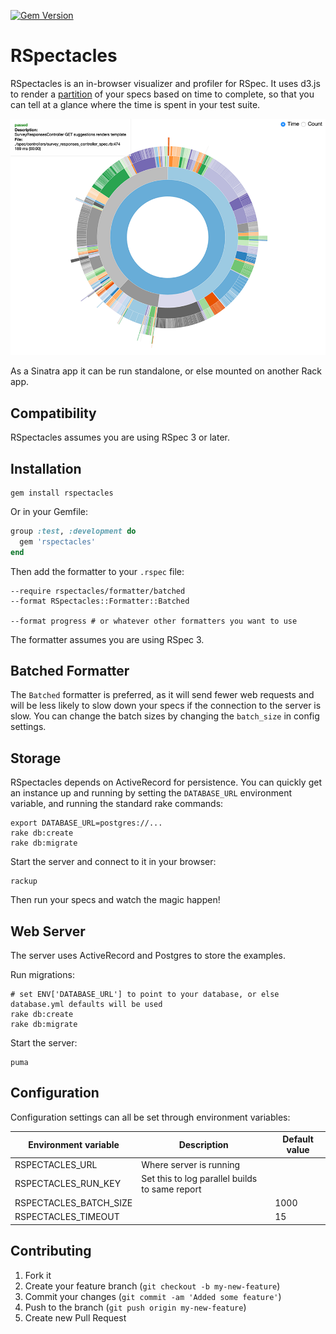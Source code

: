 [![Gem Version](https://badge.fury.io/rb/rspectacles.svg)](http://badge.fury.io/rb/rspectacles)
# RSpectacles

RSpectacles is an in-browser visualizer and profiler for RSpec. It uses d3.js to render a
[partition](http://bl.ocks.org/mbostock/4063423) of your specs based on time to complete, so
that you can tell at a glance where the time is spent in your test suite.

![Example Partition](viz.png)

As a Sinatra app it can be run standalone, or else mounted on another Rack app.

## Compatibility

RSpectacles assumes you are using RSpec 3 or later.

## Installation

    gem install rspectacles

Or in your Gemfile:

```ruby
group :test, :development do
  gem 'rspectacles'
end
```

Then add the formatter to your `.rspec` file:

    --require rspectacles/formatter/batched
    --format RSpectacles::Formatter::Batched

    --format progress # or whatever other formatters you want to use

The formatter assumes you are using RSpec 3.

## Batched Formatter

The `Batched` formatter is preferred, as it will send fewer web requests and will be less likely to
slow down your specs if the connection to the server is slow. You can change the batch
sizes by changing the `batch_size` in config settings.

## Storage

RSpectacles depends on ActiveRecord for persistence. You
can quickly get an instance up and running by setting the `DATABASE_URL` environment variable,
and running the standard rake commands:

    export DATABASE_URL=postgres://...
    rake db:create
    rake db:migrate

Start the server and connect to it in your browser:

    rackup

Then run your specs and watch the magic happen!

## Web Server

The server uses ActiveRecord and Postgres to store the examples.

Run migrations:

    # set ENV['DATABASE_URL'] to point to your database, or else database.yml defaults will be used
    rake db:create
    rake db:migrate

Start the server:

    puma

## Configuration

Configuration settings can all be set through environment variables:

| Environment variable | Description | Default value |
| --- | --- | --- |
| RSPECTACLES_URL | Where server is running | |
| RSPECTACLES_RUN_KEY | Set this to log parallel builds to same report | |
| RSPECTACLES_BATCH_SIZE |  | 1000 |
| RSPECTACLES_TIMEOUT    |  | 15 |

## Contributing

1. Fork it
2. Create your feature branch (`git checkout -b my-new-feature`)
3. Commit your changes (`git commit -am 'Added some feature'`)
4. Push to the branch (`git push origin my-new-feature`)
5. Create new Pull Request
